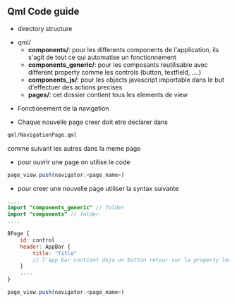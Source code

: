 ## Qml Code guide

* directory structure

- qml/
	- **components/**:
		pour les differents components de l'application, ils s'agit de tout ce qui automatise un fonctionnement
	- **components_generic/**:
		pour les composants reutilisable avec different property comme les controls (button, textfield, ....)
	- **components_js/**:
		pour les objects javascript importable dans le but d'effectuer des actions precises
	- **pages/**:
		cet dossier contient tous les elements de view

* Fonctionement de la navigation

- Chaque nouvelle page creer doit etre declarer dans 
```bash
qml/NavigationPage.qml
``` 
comme suivant les autres dans la meme page
- pour ouvrir une page on utilise le code
```qml
page_view.push(navigator.<page_name>)
```
- pour creer une nouvelle page utiliser la syntax suivante

```qml
....
import "components_generic" // folder
import "components" // folder
....

BPage {
	id: control
	header: AppBar {
		title: "Title"
		// l'app bar contient deja un button retour sur la property leading qui personnalisable comme etant un button, lire le contenu de AppBar pour plus de comprehension
	}
	....
}

page_view.push(navigator.<page_name>)
```
